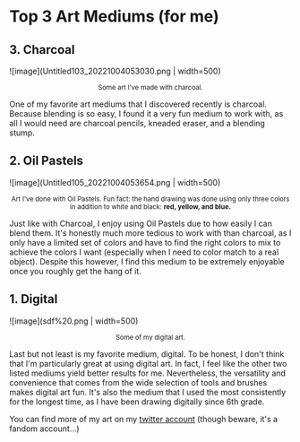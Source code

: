 # Top 3 Art Mediums (for me) 

## 3. Charcoal
![image](Untitled103_20221004053030.png | width=500)
<p align = "center">
<sub>
Some art I've made with charcoal.
</sub>
</p>
One of my favorite art mediums that I discovered recently is charcoal. Because blending is so easy, I found it a very fun medium to work with, as all I would need are charcoal pencils, kneaded eraser, and a blending stump.

## 2. Oil Pastels
![image](Untitled105_20221004053654.png | width=500)
<p align = "center">
<sub>
Art I've done with Oil Pastels. Fun fact: the hand drawing was done using only three colors in addition to white and black: <b> red, yellow, and blue. </b> 
</sub>
</p>
Just like with Charcoal, I enjoy using Oil Pastels due to how easily I can blend them. It's honestly much more tedious to work with than charcoal, as I only have a limited set of colors and have to find the right colors to mix to achieve the colors I want (especially when I need to color match to a real object). Despite this however, I find this medium to be extremely enjoyable once you roughly get the hang of it. 

## 1. Digital
![image](sdf%20.png | width=500)
<p align = "center">
<sub>
Some of my digital art. 
</sub>
</p>
Last but not least is my favorite medium, digital. To be honest, I don't think that I'm particularly great at using digital art. In fact, I feel like the other two listed mediums yield better results for me. Nevertheless, the versatility and convenience that comes from the wide selection of tools and brushes makes digital art fun. It's also the medium that I used the most consistently for the longest time, as I have been drawing digitally since 6th grade.
  
You can find more of my art on my [twitter account](twitter.com/cururinoir) (though beware, it's a fandom account...)
